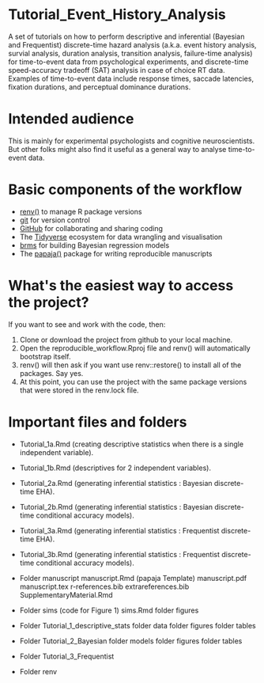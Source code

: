 # Tutorial_Event_History_Analysis

A set of tutorials on how to perform descriptive and inferential (Bayesian and Frequentist) discrete-time hazard analysis (a.k.a. event history analysis, survial analysis, duration analysis, transition analysis, failure-time analysis) for time-to-event data from psychological experiments, and discrete-time speed-accuracy tradeoff (SAT) analysis in case of choice RT data. Examples of time-to-event data include response times, saccade latencies, fixation durations, and perceptual dominance durations.

# Intended audience

This is mainly for experimental psychologists and cognitive neuroscientists.
But other folks might also find it useful as a general way to analyse time-to-event data.

# Basic components of the workflow

- [renv()](https://rstudio.github.io/renv/articles/renv.html) to manage R package versions
- [git](https://git-scm.com/book/en/v2/Getting-Started-About-Version-Control) for version control
- [GitHub](https://github.com/) for collaborating and sharing coding
- The [Tidyverse](https://www.tidyverse.org/) ecosystem for data wrangling and visualisation 
- [brms](https://paul-buerkner.github.io/brms/) for building Bayesian regression models
- The [papaja()](https://frederikaust.com/papaja_man/) package for writing reproducible manuscripts

# What's the easiest way to access the project?

If you want to see and work with the code, then:

1. Clone or download the project from github to your local machine.
2. Open the reproducible_workflow.Rproj file and renv() will automatically bootstrap itself.
3. renv() will then ask if you want use renv::restore() to install all of the packages. Say yes.
4. At this point, you can use the project with the same package versions that were stored in the renv.lock file.

# Important files and folders

- Tutorial_1a.Rmd (creating descriptive statistics when there is a single independent variable).

- Tutorial_1b.Rmd (descriptives for 2 independent variables).

- Tutorial_2a.Rmd (generating inferential statistics : Bayesian discrete-time EHA).

- Tutorial_2b.Rmd (generating inferential statistics : Bayesian discrete-time conditional accuracy models).

- Tutorial_3a.Rmd (generating inferential statistics : Frequentist discrete-time EHA).

- Tutorial_3b.Rmd (generating inferential statistics : Frequentist discrete-time conditional accuracy models).

- Folder manuscript 
manuscript.Rmd (papaja Template)
manuscript.pdf
manuscript.tex
r-references.bib
extrareferences.bib
SupplementaryMaterial.Rmd

- Folder sims (code for Figure 1)
sims.Rmd
folder figures

- Folder Tutorial_1_descriptive_stats
folder data
folder figures
folder tables

- Folder Tutorial_2_Bayesian 
folder models
folder figures
folder tables

- Folder Tutorial_3_Frequentist 

- Folder renv





